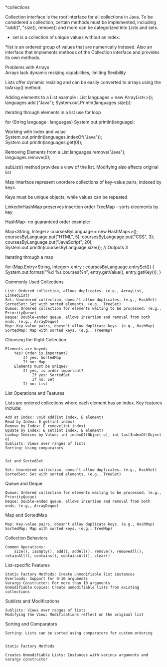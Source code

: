*collections

Collection interface is the root interface for all collections in Java. To be considered a collection, certain methods must be implemented, including "add()", "size(), remove() and more
can be categorized into Lists and sets.

* set 
is a collection of unique values without an index.

*list
is an ordered group of values that are numerically indexed. Also an interface that implements methods  of the Collection interface and provides its own methods.

Problems with Arrays  
Arrays lack dynamic resizing capabilities, limiting flexibility

Lists offer dynamic resizing and can be easily converted to arrays using the toArray() method.

Adding elements to a List
example :
List<String> languages = new ArrayList<>();
languages.add ("Java");
System.out.Println(languages.size()):

Iterating through elements in a list 
use for loop

for (String language : languages)
System.out.println(language):

Working with index and value
System.out.println(languages.indexOf("Java"));
System.out.println(languages.get(0));


Removing Elements from a List
languages.remove("Java");
languages.remove(0);

subList()  method provides a view of the list. Modifying also affects original list

Map Interface
represent unordere collections of key-value pairs, indexed by keys.

Keys must be unique objects, while values can be repeated.

LinkedinHashMap preserves insertion order
TreeMap - sorts eleements by key

HashMap- no guaranteed order 
example:

Map<String, Integer> coursesByLanguage = new HashMap<>();
coursesByLanguage.put("HTML", 5);
coursesByLanguage.put("CSS", 3);
coursesByLanguage.put("JavaScript", 20);
System.out.println(coursesByLanguage.size()); // Outputs 3

Iterating through a map

for (Map.Entry<String, Integer> entry : coursesByLanguage.entrySet()) {
    System.out.format("%d %s courses%n", entry.getValue(), entry.getKey());
}










Commonly Used Collections

    List: Ordered collection, allows duplicates. (e.g., ArrayList, LinkedList)
    Set: Unordered collection, doesn't allow duplicates. (e.g., HashSet)
    SortedSet: Set with sorted elements. (e.g., TreeSet)
    Queue: Ordered collection for elements waiting to be processed. (e.g., PriorityQueue)
    Deque: Double-ended queue, allows insertion and removal from both ends. (e.g., ArrayDeque)
    Map: Key-value pairs, doesn't allow duplicate keys. (e.g., HashMap)
    SortedMap: Map with sorted keys. (e.g., TreeMap)


Choosing the Right Collection

    Elements are keyed:
        Yes? Order is important?
            If yes: SortedMap
            If no: Map
        Elements must be unique?
            If yes, is order important?
                If yes: SortedSet
                If no: Set
            If no: List


  List Operations and Features

Lists are ordered collections where each element has an index. Key features include:

    Add at Index: void add(int index, E element)
    Read by Index: E get(int index)
    Remove by Index: E remove(int index)
    Update by Index: E set(int index, E element)
    Lookup Indices by Value: int indexOf(Object o), int lastIndexOf(Object o)
    Sublists: Views over ranges of lists
    Sorting: Using comparators


    Set and SortedSet

    Set: Unordered collection, doesn't allow duplicates. (e.g., HashSet)
    SortedSet: Set with sorted elements. (e.g., TreeSet)

Queue and Deque

    Queue: Ordered collection for elements waiting to be processed. (e.g., PriorityQueue)
    Deque: Double-ended queue, allows insertion and removal from both ends. (e.g., ArrayDeque)

Map and SortedMap

    Map: Key-value pairs, doesn't allow duplicate keys. (e.g., HashMap)
    SortedMap: Map with sorted keys. (e.g., TreeMap)

Collection Behaviors

    Common Operations:
        size(), isEmpty(), add(), addAll(), remove(), removeAll(), retainAll(), contains(), containsAll(), clear()

  List-specific Features

    Static Factory Methods: Create unmodifiable list instances
    Overloads: Support for 0-10 arguments
    Varargs Constructor: For more than 10 arguments
    Unmodifiable Copies: Create unmodifiable lists from existing collections

Sublists and Modifications

    Sublists: Views over ranges of lists
    Modifying the View: Modifications reflect on the original list

Sorting and Comparators

    Sorting: Lists can be sorted using comparators for custom ordering


    Static Factory Methods

    Creates Unmodifiable Lists: Instances with various arguments and varargs constructor





